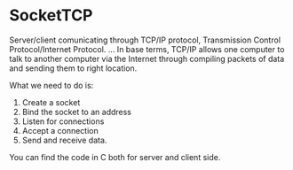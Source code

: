 # SocketTCP

Server/client comunicating through TCP/IP protocol, Transmission Control Protocol/Internet Protocol. ...
In base terms, TCP/IP allows one computer to talk to another computer via the Internet through compiling packets of data and sending them to right location.


What we need to do is:

1. Create a socket
2. Bind the socket to an address
3. Listen for connections
4. Accept a connection
5. Send and receive data.

You can find the code in C both for server and client side.
